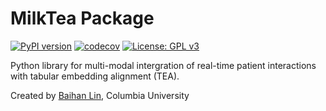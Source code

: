 # MilkTea Package

[![PyPI version](https://badge.fury.io/py/milktea.svg)](https://badge.fury.io/py/tba)  [![codecov](https://codecov.io/gh/doerlbh/milktea/branch/main/graph/badge.svg?token=)](https://codecov.io/gh/doerlbh/tba)  [![License: GPL v3](https://img.shields.io/badge/License-GPLv3-blue.svg)](https://www.gnu.org/licenses/gpl-3.0)

Python library for multi-modal intergration of real-time patient interactions with tabular embedding alignment (TEA).

Created by [Baihan Lin](https://www.baihan.nyc), Columbia University
